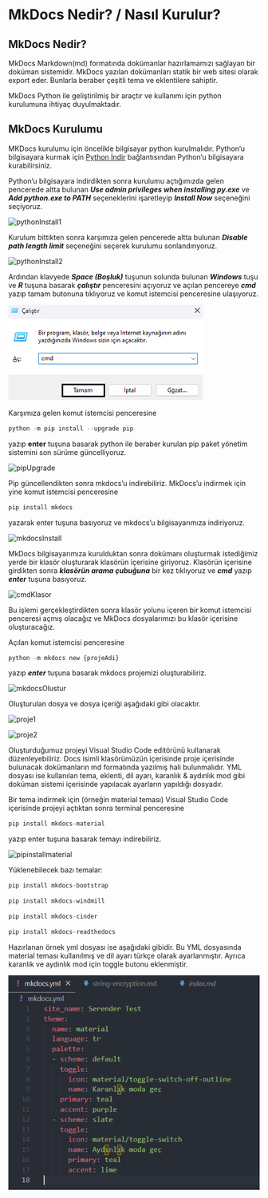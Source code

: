 ﻿# MkDocs Nedir? / Nasıl Kurulur?
## **MkDocs Nedir?**
MkDocs Markdown(md) formatında dokümanlar hazırlamamızı sağlayan bir doküman sistemidir. MkDocs yazılan dokümanları statik bir web sitesi olarak export eder. Bunlarla beraber çeşitli tema ve eklentilere sahiptir.

MkDocs Python ile geliştirilmiş bir araçtır ve kullanımı için python kurulumuna ihtiyaç duyulmaktadır.

## **MkDocs Kurulumu**
MKDocs kurulumu için öncelikle bilgisayar python kurulmalıdır. Python’u bilgisayara kurmak için [Python İndir](https://www.python.org/downloads/) bağlantısından Python’u bilgisayara kurabilirsiniz.

Python’u bilgisayara indirdikten sonra kurulumu açtığımızda gelen pencerede altta bulunan ***Use admin privileges when installing py.exe*** ve ***Add python.exe to PATH*** seçeneklerini işaretleyip ***Install Now*** seçeneğini seçiyoruz.

![](../images/install-python-1.png "pythonInstall1")









Kurulum bittikten sonra karşımıza gelen pencerede altta bulunan ***Disable path length limit*** seçeneğini seçerek kurulumu sonlandırıyoruz.

![](../images/install-python-2.png "pythonInstall2")

Ardından klavyede ***Space (Boşluk)*** tuşunun solunda bulunan ***Windows*** tuşu ve ***R*** tuşuna basarak ***çalıştır*** penceresini açıyoruz ve açılan pencereye ***cmd*** yazıp tamam butonuna tıklıyoruz ve komut istemcisi penceresine ulaşıyoruz.

![](../images/cmd.png "calistir")





Karşımıza gelen komut istemcisi penceresine 
```python
python -m pip install --upgrade pip
```
yazıp **enter** tuşuna basarak python ile beraber kurulan pip paket yönetim sistemini son sürüme güncelliyoruz.

![](../images/upgrade-pip.png "pipUpgrade")

Pip güncellendikten sonra mkdocs’u indirebiliriz. MkDocs’u indirmek için yine komut istemcisi penceresine 
```python
pip install mkdocs
```
yazarak enter tuşuna basıyoruz ve mkdocs’u bilgisayarımıza indiriyoruz.

![](../images/install-mkdocs.png "mkdocsInstall")

MkDocs bilgisayarımıza kurulduktan sonra dokümanı oluşturmak istediğimiz yerde bir klasör oluşturarak klasörün içerisine giriyoruz. Klasörün içerisine girdikten sonra ***klasörün arama çubuğuna*** bir kez tıklıyoruz ve ***cmd*** yazıp ***enter*** tuşuna basıyoruz.

![](../images/folder-cmd.png "cmdKlasor")

Bu işlemi gerçekleştirdikten sonra klasör yolunu içeren bir komut istemcisi penceresi açmış olacağız ve MkDocs dosyalarımızı bu klasör içerisine oluşturacağız.

Açılan komut istemcisi penceresine 
```python
python -m mkdocs new {projeAdi}
``` 
yazıp ***enter*** tuşuna basarak mkdocs projemizi oluşturabiliriz.

![](../images/create-project.png "mkdocsOlustur")

Oluşturulan dosya ve dosya içeriği aşağıdaki gibi olacaktır.

![](../images/folder-seen-1.png "proje1")

![](../images/folder-seen-2.png "proje2")

Oluşturduğumuz projeyi Visual Studio Code editörünü kullanarak düzenleyebiliriz. Docs isimli klasörümüzün içerisinde proje içerisinde bulunacak dokümanların md formatında yazılmış hali bulunmalıdır. YML dosyası ise kullanılan tema, eklenti, dil ayarı, karanlık & aydınlık mod gibi doküman sistemi içerisinde yapılacak ayarların yapıldığı dosyadır.



Bir tema indirmek için (örneğin material teması) Visual Studio Code içerisinde projeyi açtıktan sonra terminal penceresine 
```python
pip install mkdocs-material
```
yazıp enter tuşuna basarak temayı indirebiliriz.

![](../images/install-mkdocs-material.png "pipinstallmaterial")

Yüklenebilecek bazı temalar:
```python
pip install mkdocs-bootstrap
```
```python
pip install mkdocs-windmill
```
```python
pip install mkdocs-cinder
```
```python
pip install mkdocs-readthedocs
```

Hazırlanan örnek yml dosyası ise aşağıdaki gibidir. Bu YML dosyasında material teması kullanılmış ve dil ayarı türkçe olarak ayarlanmıştır. Ayrıca karanlık ve aydınlık mod için toggle butonu eklenmiştir. 

![](../images/mkdocs-yml.png "ornekYML")

